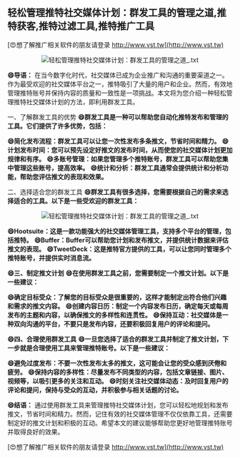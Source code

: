 ## **轻松管理推特社交媒体计划：群发工具的管理之道,推特获客,推特过滤工具,推特推广工具**

[😍想了解推广相关软件的朋友请登录 http://www.vst.tw](http://www.vst.tw)

 <center><img src="https://vst.tw/MP4/tuiguang/png/3.png" alt="轻松管理推特社交媒体计划：群发工具的管理之道_.txt"></center>

**😄导语：**
在当今数字化时代，社交媒体已成为企业推广和沟通的重要渠道之一。作为最受欢迎的社交媒体平台之一，推特吸引了大量的用户和企业。然而，有效地管理推特账号并保持内容的质量和一致性是一项挑战。本文将为您介绍一种轻松管理推特社交媒体计划的方法，即利用群发工具。

一、了解群发工具的优势
**😄群发工具是一种可以帮助您自动化推特发布和管理的工具。它们提供了许多优势，包括：**

**😄简化发布流程：群发工具可以让您一次性发布多条推文，节省时间和精力。**
**😄计划发布时间：您可以预先设定好推文的发布时间，从而使您的社交媒体计划更加规律和有序。**
**😄多账号管理：如果您管理多个推特账号，群发工具可以帮助您集中管理这些账号，提高效率。**
**😄统计和分析：群发工具通常会提供统计和分析功能，帮助您评估推文的表现和效果。**

二、选择适合您的群发工具
**😄群发工具有很多选择，您需要根据自己的需求来选择适合的工具。以下是一些受欢迎的群发工具：**

 <center><img src="https://vst.tw/MP4/tuiguang/png/2.png" alt="轻松管理推特社交媒体计划：群发工具的管理之道_.txt"></center>

**😄Hootsuite：这是一款功能强大的社交媒体管理工具，支持多个平台的管理，包括推特。**
**😄Buffer：Buffer可以帮助您计划和发布推文，并提供统计数据来评估推文的表现。**
**😄TweetDeck：这是推特官方提供的工具，可以让您同时管理多个推特账号，并提供实时消息流。**

**😄三、制定推文计划**
**😄在使用群发工具之前，您需要制定一个推文计划。以下是一些建议：**

**😄确定目标受众：了解您的目标受众是很重要的，这样才能制定出符合他们兴趣和需求的推文内容。**
**😄创建内容日历：制定一个内容发布日历，确定每天或每周发布的主题和内容，以确保推文的多样性和连贯性。**
**😄保持互动：社交媒体是一种双向沟通的平台，不要只是发布内容，还要积极回复用户的评论和提问。**

**😄四、合理使用群发工具**
**😄一旦您选择了适合的群发工具并制定了推文计划，下一步就是合理使用工具来管理推特账号。以下是一些建议：**

**😄避免过度发布：不要一次性发布太多的推文，这可能会让您的受众感到厌倦和疲劳。**
**😄保持内容的多样性：尽量发布不同类型的内容，包括文章链接、图片、视频等，以吸引更多的关注和互动。**
**😄时刻关注社交媒体动态：及时回复用户的评论和提问，保持与受众的互动，并积极参与相关话题的讨论。**

**😄结语：**
通过使用群发工具来管理推特社交媒体计划，您可以轻松地规划和发布推文，节省时间和精力。然而，记住有效的社交媒体管理不仅仅依靠工具，还需要制定好的推文计划和积极的互动。希望本文的建议能够帮助您更好地管理推特账号并取得良好的效果。

[😍想了解推广相关软件的朋友请登录 http://www.vst.tw](http://www.vst.tw)



